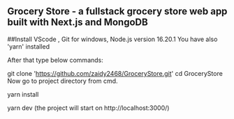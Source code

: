 ## Grocery Store - a fullstack grocery store web app built with Next.js and MongoDB


##Install VScode , Git for windows,   Node.js version 16.20.1
You have also 'yarn' installed



After that type below commands:




git clone 'https://github.com/zaidy2468/GroceryStore.git'
cd  GroceryStore
Now go to project directory from cmd.

yarn install

yarn dev (the project will start on  http://localhost:3000/)




